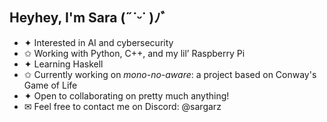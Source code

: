 ## Heyhey, I'm Sara (˶˙ᵕ˙ )ﾉﾞ

- ✦   Interested in AI and cybersecurity
- ✩   Working with Python, C++, and my lil’ Raspberry Pi
- ✦ 	Learning Haskell
- ✩ 	Currently working on _mono-no-aware_: a project based on Conway's Game of Life
- ✦ 	Open to collaborating on pretty much anything!
- ✉︎   Feel free to contact me on Discord: @sargarz 
